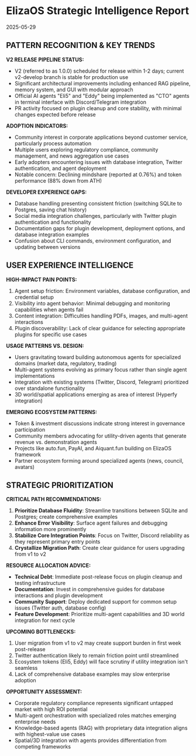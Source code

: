 # ElizaOS Strategic Intelligence Report
2025-05-29

## PATTERN RECOGNITION & KEY TRENDS

**V2 RELEASE PIPELINE STATUS:**
- V2 (referred to as 1.0.0) scheduled for release within 1-2 days; current v2-develop branch is stable for production use
- Significant architectural improvements including enhanced RAG pipeline, memory system, and GUI with modular approach
- Official AI agents "Eli5" and "Eddy" being implemented as "CTO" agents in terminal interface with Discord/Telegram integration
- PR activity focused on plugin cleanup and core stability, with minimal changes expected before release

**ADOPTION INDICATORS:**
- Community interest in corporate applications beyond customer service, particularly process automation
- Multiple users exploring regulatory compliance, community management, and news aggregation use cases
- Early adopters encountering issues with database integration, Twitter authentication, and agent deployment
- Notable concern: Declining mindshare (reported at 0.76%) and token performance (88% down from ATH)

**DEVELOPER EXPERIENCE GAPS:**
- Database handling presenting consistent friction (switching SQLite to Postgres, saving chat history)
- Social media integration challenges, particularly with Twitter plugin authentication and functionality
- Documentation gaps for plugin development, deployment options, and database integration examples
- Confusion about CLI commands, environment configuration, and updating between versions

## USER EXPERIENCE INTELLIGENCE

**HIGH-IMPACT PAIN POINTS:**
1. Agent setup friction: Environment variables, database configuration, and credential setup
2. Visibility into agent behavior: Minimal debugging and monitoring capabilities when agents fail
3. Content integration: Difficulties handling PDFs, images, and multi-agent interactions
4. Plugin discoverability: Lack of clear guidance for selecting appropriate plugins for specific use cases

**USAGE PATTERNS VS. DESIGN:**
- Users gravitating toward building autonomous agents for specialized domains (market data, regulatory, trading)
- Multi-agent systems evolving as primary focus rather than single agent implementations
- Integration with existing systems (Twitter, Discord, Telegram) prioritized over standalone functionality
- 3D world/spatial applications emerging as area of interest (Hyperfy integration)

**EMERGING ECOSYSTEM PATTERNS:**
- Token & investment discussions indicate strong interest in governance participation
- Community members advocating for utility-driven agents that generate revenue vs. demonstration agents
- Projects like auto.fun, PayAI, and Aiquant.fun building on ElizaOS framework
- Partner ecosystem forming around specialized agents (news, council, avatars)

## STRATEGIC PRIORITIZATION

**CRITICAL PATH RECOMMENDATIONS:**
1. **Prioritize Database Fluidity**: Streamline transitions between SQLite and Postgres; create comprehensive examples
2. **Enhance Error Visibility**: Surface agent failures and debugging information more prominently
3. **Stabilize Core Integration Points**: Focus on Twitter, Discord reliability as they represent primary entry points 
4. **Crystallize Migration Path**: Create clear guidance for users upgrading from v1 to v2

**RESOURCE ALLOCATION ADVICE:**
- **Technical Debt**: Immediate post-release focus on plugin cleanup and testing infrastructure
- **Documentation**: Invest in comprehensive guides for database interactions and plugin development
- **Community Support**: Deploy dedicated support for common setup issues (Twitter auth, database config)
- **Feature Development**: Prioritize multi-agent capabilities and 3D world integration for next cycle

**UPCOMING BOTTLENECKS:**
1. User migration from v1 to v2 may create support burden in first week post-release
2. Twitter authentication likely to remain friction point until streamlined
3. Ecosystem tokens (Eli5, Eddy) will face scrutiny if utility integration isn't seamless
4. Lack of comprehensive database examples may slow enterprise adoption

**OPPORTUNITY ASSESSMENT:**
- Corporate regulatory compliance represents significant untapped market with high ROI potential
- Multi-agent orchestration with specialized roles matches emerging enterprise needs
- Knowledge-based agents (RAG) with proprietary data integration aligns with highest-value use cases
- Spatial/3D integration with agents provides differentiation from competing frameworks